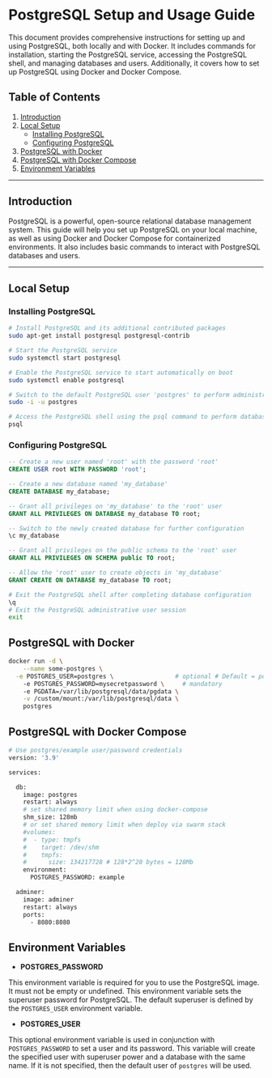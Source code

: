 # PostgreSQL Setup and Usage Guide

This document provides comprehensive instructions for setting up and using PostgreSQL, both locally and with Docker. It includes commands for installation, starting the PostgreSQL service, accessing the PostgreSQL shell, and managing databases and users. Additionally, it covers how to set up PostgreSQL using Docker and Docker Compose.

## Table of Contents

1. [Introduction](#introduction)
2. [Local Setup](#local-setup)
    - [Installing PostgreSQL](#installing-postgresql)
    - [Configuring PostgreSQL](#configuring-postgresql)
3. [PostgreSQL with Docker](#postgresql-with-docker)
4. [PostgreSQL with Docker Compose](#postgresql-with-docker-compose)
5. [Environment Variables](#environment-variables)

---

## Introduction

PostgreSQL is a powerful, open-source relational database management system. This guide will help you set up PostgreSQL on your local machine, as well as using Docker and Docker Compose for containerized environments. It also includes basic commands to interact with PostgreSQL databases and users.

---

## Local Setup

### Installing PostgreSQL

```bash
# Install PostgreSQL and its additional contributed packages
sudo apt-get install postgresql postgresql-contrib

# Start the PostgreSQL service
sudo systemctl start postgresql

# Enable the PostgreSQL service to start automatically on boot
sudo systemctl enable postgresql

# Switch to the default PostgreSQL user 'postgres' to perform administrative tasks
sudo -i -u postgres

# Access the PostgreSQL shell using the psql command to perform database operations
psql
```

### Configuring PostgreSQL

```sql
-- Create a new user named 'root' with the password 'root'
CREATE USER root WITH PASSWORD 'root';

-- Create a new database named 'my_database'
CREATE DATABASE my_database;

-- Grant all privileges on 'my_database' to the 'root' user
GRANT ALL PRIVILEGES ON DATABASE my_database TO root;

-- Switch to the newly created database for further configuration
\c my_database 

-- Grant all privileges on the public schema to the 'root' user
GRANT ALL PRIVILEGES ON SCHEMA public TO root;

-- Allow the 'root' user to create objects in 'my_database'
GRANT CREATE ON DATABASE my_database TO root;
```

```bash
# Exit the PostgreSQL shell after completing database configuration
\q
# Exit the PostgreSQL administrative user session
exit
```

## PostgreSQL with Docker

```bash
docker run -d \
	--name some-postgres \
  -e POSTGRES_USER=postgres \                 # optional # Default = postgres
	-e POSTGRES_PASSWORD=mysecretpassword \     # mandatory
	-e PGDATA=/var/lib/postgresql/data/pgdata \
	-v /custom/mount:/var/lib/postgresql/data \
	postgres
```

## PostgreSQL with Docker Compose

```bash
# Use postgres/example user/password credentials
version: '3.9'

services:

  db:
    image: postgres
    restart: always
    # set shared memory limit when using docker-compose
    shm_size: 128mb
    # or set shared memory limit when deploy via swarm stack
    #volumes:
    #  - type: tmpfs
    #    target: /dev/shm
    #    tmpfs:
    #      size: 134217728 # 128*2^20 bytes = 128Mb
    environment:
      POSTGRES_PASSWORD: example

  adminer:
    image: adminer
    restart: always
    ports:
      - 8080:8080
```

## Environment Variables

- **POSTGRES_PASSWORD**

This environment variable is required for you to use the PostgreSQL image. It must not be empty or undefined. This environment variable sets the superuser password for PostgreSQL. The default superuser is defined by the `POSTGRES_USER` environment variable.

- **POSTGRES_USER**

This optional environment variable is used in conjunction with `POSTGRES_PASSWORD` to set a user and its password. This variable will create the specified user with superuser power and a database with the same name. If it is not specified, then the default user of `postgres` will be used.
